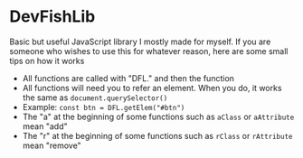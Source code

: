 # DevFishLib
Basic but useful JavaScript library I mostly made for myself. 
If you are someone who wishes to use this for whatever reason, here are some small tips on how it works

- All functions are called with "DFL." and then the function
- All functions will need you to refer an element. When you do, it works the same as ``document.querySelector()``
- Example: ``const btn = DFL.getElem("#btn")``
- The "a" at the beginning of some functions such as ``aClass`` or ``aAttribute`` mean "add"
- The "r" at the beginning of some functions such as ``rClass`` or ``rAttribute`` mean "remove"
